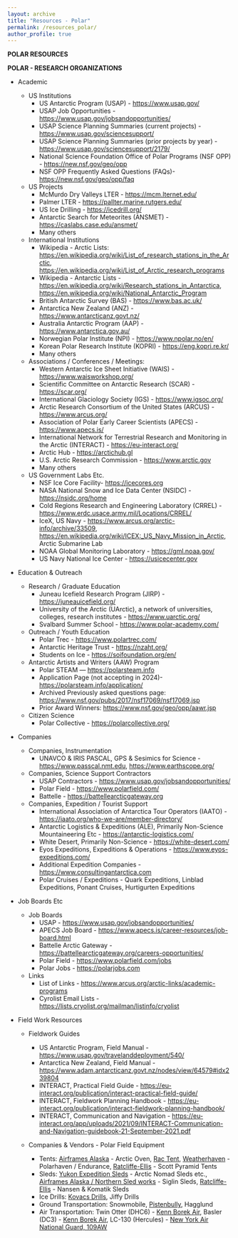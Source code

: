 ```yaml
---
layout: archive
title: "Resources - Polar"
permalink: /resources_polar/
author_profile: true
---
```


**POLAR RESOURCES**

**POLAR - RESEARCH ORGANIZATIONS**

- Academic
	- US Institutions
		- US Antarctic Program (USAP) - https://www.usap.gov/
		- USAP Job Opportunities - https://www.usap.gov/jobsandopportunities/
		- USAP Science Planning Summaries (current projects) - https://www.usap.gov/sciencesupport/
		- USAP Science Planning Summaries (prior projects by year) - https://www.usap.gov/sciencesupport/2179/
      - National Science Foundation Office of Polar Programs (NSF OPP) - https://new.nsf.gov/geo/opp 
      - NSF OPP Frequently Asked Questions (FAQs)- https://new.nsf.gov/geo/opp/faq
    - US Projects
      - McMurdo Dry Valleys LTER - https://mcm.lternet.edu/
      - Palmer LTER - https://pallter.marine.rutgers.edu/
      - US Ice Drilling - https://icedrill.org/
      - Antarctic Search for Meteorites (ANSMET) - https://caslabs.case.edu/ansmet/
      - Many others
    - International Institutions
      - Wikipedia - Arctic Lists: https://en.wikipedia.org/wiki/List_of_research_stations_in_the_Arctic, https://en.wikipedia.org/wiki/List_of_Arctic_research_programs
      - Wikipedia - Antarctic Lists - https://en.wikipedia.org/wiki/Research_stations_in_Antarctica, https://en.wikipedia.org/wiki/National_Antarctic_Program
      - British Antarctic Survey (BAS) - https://www.bas.ac.uk/
      - Antarctica New Zealand (ANZ) - https://www.antarcticanz.govt.nz/
      - Australia Antarctic Program (AAP) - https://www.antarctica.gov.au/
      - Norwegian Polar Institute (NPI) - https://www.npolar.no/en/
      - Korean Polar Research Institute (KOPRI) - https://eng.kopri.re.kr/
      - Many others
    - Associations / Conferences / Meetings: 
      - Western Antarctic Ice Sheet Initiative (WAIS) - https://www.waisworkshop.org/
      - Scientific Committee on Antarctic Research (SCAR) - https://scar.org/
      - International Glaciology Society (IGS) - https://www.igsoc.org/
      - Arctic Research Consortium of the United States (ARCUS) - https://www.arcus.org/
      - Association of Polar Early Career Scientists (APECS) - https://www.apecs.is/ 
      - International Network for Terrestrial Research and Monitoring in the Arctic (INTERACT) - https://eu-interact.org/
      - Arctic Hub - https://arctichub.gl
      - U.S. Arctic Research Commission - https://www.arctic.gov
      - Many others
    - US Government Labs Etc.
    	- NSF Ice Core Facility- https://icecores.org
      - NASA National Snow and Ice Data Center (NSIDC) - https://nsidc.org/home
      - Cold Regions Research and Engineering Laboratory (CRREL) - https://www.erdc.usace.army.mil/Locations/CRREL/
      - IceX, US Navy - https://www.arcus.org/arctic-info/archive/33509, https://en.wikipedia.org/wiki/ICEX:_US_Navy_Mission_in_Arctic, Arctic Submarine Lab 
      - NOAA Global Monitoring Laboratory - https://gml.noaa.gov/
      - US Navy National Ice Center - https://usicecenter.gov


- Education & Outreach
    - Research / Graduate Education
      - Juneau Icefield Research Program (JIRP) - https://juneauicefield.org/
      - University of the Arctic (UArctic), a network of universities, colleges, research institutes - https://www.uarctic.org/
      - Svalbard Summer School - https://www.polar-academy.com/
    - Outreach / Youth Education
      - Polar Trec - https://www.polartrec.com/
      - Antarctic Heritage Trust - https://nzaht.org/
      - Students on Ice - https://soifoundation.org/en/
    - Antarctic Artists and Writers (AAW) Program
      - Polar STEAM — https://polarsteam.info
      - Application Page (not accepting in 2024)- https://polarsteam.info/application/
      - Archived Previously asked questions page: https://www.nsf.gov/pubs/2017/nsf17069/nsf17069.jsp
      - Prior Award Winners: https://www.nsf.gov/geo/opp/aawr.jsp
	- Citizen Science
		- Polar Collective - https://polarcollective.org/

- Companies
    - Companies, Instrumentation 
      - UNAVCO & IRIS PASCAL, GPS & Sesimics for Science - https://www.passcal.nmt.edu, https://www.earthscope.org/
    - Companies, Science Support Contractors
      - USAP Contractors - https://www.usap.gov/jobsandopportunities/
      - Polar Field - https://www.polarfield.com/
      - Battelle - https://battellearcticgateway.org
  - Companies, Expedition / Tourist Support
      - International Association of Antarctica Tour Operators (IAATO) - https://iaato.org/who-we-are/member-directory/
      - Antarctic Logistics & Expeditions (ALE), Primarily Non-Science Mountaineering Etc - https://antarctic-logistics.com/
      - White Desert, Primarily Non-Science - https://white-desert.com/
      - Eyos Expeditions, Expeditions & Operations - https://www.eyos-expeditions.com/
      - Additional Expedition Companies - https://www.consultingantarctica.com
      - Polar Cruises / Expeditions - Quark Expeditions, Linblad Expeditions, Ponant Cruises, Hurtigurten Expeditions

- Job Boards Etc
  - Job Boards
	  - USAP - https://www.usap.gov/jobsandopportunities/
	  - APECS Job Board - https://www.apecs.is/career-resources/job-board.html
	  - Battelle Arctic Gateway - https://battellearcticgateway.org/careers-opportunities/
	  - Polar Field - https://www.polarfield.com/jobs
	  - Polar Jobs - https://polarjobs.com
  - Links
	  - List of Links - https://www.arcus.org/arctic-links/academic-programs
	  - Cyrolist Email Lists - https://lists.cryolist.org/mailman/listinfo/cryolist



- Field Work Resources
	- Fieldwork Guides
		- US Antarctic Program, Field Manual - https://www.usap.gov/travelanddeployment/540/
		- Antarctica New Zealand, Field Manual - https://www.adam.antarcticanz.govt.nz/nodes/view/64579#idx239804
		- INTERACT, Practical Field Guide - https://eu-interact.org/publication/interact-practical-field-guide/
		- INTERACT, Fieldwork Planning Handbook - https://eu-interact.org/publication/interact-fieldwork-planning-handbook/
		- INTERACT, Communication and Navigation - https://eu-interact.org/app/uploads/2021/09/INTERACT-Communication-and-Navigation-guidebook-21-September-2021.pdf

	- Companies & Vendors - Polar Field Equipment
		* Tents: [Airframes Alaska](https://www.airframesalaska.com) - Arctic Oven, [Rac Tent](https://www.ractent.com), [Weatherhaven](https://www.weatherhaven.com/) - Polarhaven / Endurance, [Ratcliffe-Ellis](http://www.ratcliffe-ellis.com/) - Scott Pyramid Tents
		* Sleds: [Yukon Expedition Sleds](https://www.yukonsleds.com) - Arctic Nomad Sleds etc., [Airframes Alaska / Northern Sled works](https://www.airframesalaska.com) - Siglin Sleds, [Ratcliffe-Ellis](http://www.ratcliffe-ellis.com/) - Nansen & Komatik Sleds
		* Ice Drills: [Kovacs Drills](https://kovacsicedrillingequipment.com), Jiffy Drills
		* Ground Transportation: Snowmobile, [Pistenbully](https://www.pistenbully.com/), Hagglund
		* Air Transportation: Twin Otter (DHC6) - [Kenn Borek Air](https://borekair.com/), Basler (DC3) - [Kenn Borek Air](https://borekair.com/), LC-130 (Hercules) - [New York Air National Guard, 109AW](https://en.wikipedia.org/wiki/109th_Airlift_Wing)

<!---
Need to update / review

- Misc	
Polar robotics: Icefin, Autosub, Huggin, UC Davis, Orpheus, Nereid
--->
